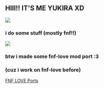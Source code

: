 ## HIII!! IT'S ME YUKIRA XD

![](https://media.tenor.com/z88st-CKXoUAAAAM/chika-yeah.gif)

### i do some stuff (mostly fnf!!)

![](https://media.tenor.com/QP5oPAHHG2YAAAAM/friday-night-funkin-fnf.gif)

### btw i made some fnf-love mod port :3
### (cuz i work on fnf-love before)
[FNF LOVE Ports](https://github.com/FellynYukira/FellynYukira/tree/main/FNF-LOVE-Ports)
